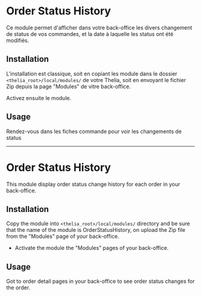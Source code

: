 # Order Status History

Ce module permet d'afficher dans votre back-office les divers changement de status de vos commandes, 
et la date à laquelle les status ont été modifiés.

## Installation

L'installation est classique, soit en copiant les module dans le dossier ```<thelia_root>/local/modules/``` de votre 
Thelia, soit en envoyant le fichier Zip depuis la page "Modules" de vitre back-office.

Activez ensuite le module.

## Usage

Rendez-vous dans les fiches commande pour voir les changements de status 

---

# Order Status History

This module display order status change history for each order in your back-office.

## Installation

Copy the module into ```<thelia_root>/local/modules/``` directory and be sure that the name of the module is 
OrderStatusHistory, on upload the Zip file from the "Modules" page of your back-office.
* Activate the module the "Modules" pages of your back-office.

## Usage

Got to order detail pages in your back-office to see order status changes for the order. 
